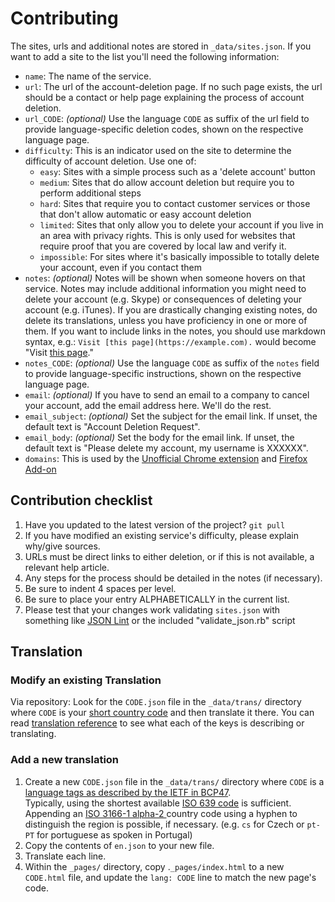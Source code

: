 # Contributing

The sites, urls and additional notes are stored in `_data/sites.json`. If you want to add a site to the list you'll need the following information:

- `name`: The name of the service.
- `url`: The url of the account-deletion page. If no such page exists, the url should be a contact or help page explaining the process of account deletion.
- `url_CODE`: *(optional)* Use the language `CODE` as suffix of the url field to provide language-specific deletion codes, shown on the respective language page.
- `difficulty`: This is an indicator used on the site to determine the difficulty of account deletion. Use one of:
  - `easy`: Sites with a simple process such as a 'delete account' button
  - `medium`: Sites that do allow account deletion but require you to perform additional steps
  - `hard`: Sites that require you to contact customer services or those that don't allow automatic or easy account deletion
  - `limited`: Sites that only allow you to delete your account if you live in an area with privacy rights. This is only used for websites that require proof that you are covered by local law and verify it.
  - `impossible`: For sites where it's basically impossible to totally delete your account, even if you contact them
- `notes`: *(optional)* Notes will be shown when someone hovers on that service. Notes may include additional information you might need to delete your account (e.g. Skype) or consequences of deleting your account (e.g. iTunes). If you are drastically changing existing notes, do delete its translations, unless you have proficiency in one or more of them. If you want to include links in the notes, you should use markdown syntax, e.g.: `Visit [this page](https://example.com).` would become "Visit [this page](https://example.com)."
- `notes_CODE`: *(optional)* Use the language `CODE` as suffix of the `notes` field to provide language-specific instructions, shown on the respective language page.
- `email`: *(optional)* If you have to send an email to a company to cancel your account, add the email address here. We'll do the rest.
- `email_subject`: *(optional)* Set the subject for the email link. If unset, the default text is "Account Deletion Request".
- `email_body`: *(optional)* Set the body for the email link. If unset, the default text is "Please delete my account, my username is XXXXXX".
- `domains`: This is used by the [Unofficial Chrome extension](https://github.com/fregante/jdm) and [Firefox Add-on](https://github.com/jdm-contrib/justdelete.me-firefox-addon)

## Contribution checklist

1. Have you updated to the latest version of the project? `git pull`
2. If you have modified an existing service's difficulty, please explain why/give sources.
3. URLs must be direct links to either deletion, or if this is not available, a relevant help article.
4. Any steps for the process should be detailed in the notes (if necessary).
5. Be sure to indent 4 spaces per level.
6. Be sure to place your entry ALPHABETICALLY in the current list.
7. Please test that your changes work validating `sites.json` with something like [JSON Lint](http://jsonlint.com/) or the included "validate_json.rb" script

## Translation

### Modify an existing Translation

Via repository: Look for the `CODE.json` file in the `_data/trans/` directory where `CODE` is your [short country code](https://en.wikipedia.org/wiki/Country_code) and then translate it there. You can read [translation reference](TRANSLATION_REFERENCE.md) to see what each of the keys is describing or translating.

### Add a new translation

1. Create a new `CODE.json` file in the `_data/trans/` directory where `CODE` is a [language tags as described by the IETF in BCP47](https://www.rfc-editor.org/rfc/rfc5646.html).  
Typically, using the shortest available [ISO 639 code](https://www.loc.gov/standards/iso639-2/php/English_list.php) is sufficient. Appending an [ISO 3166-1 alpha-2 ](https://en.wikipedia.org/wiki/ISO_3166-1_alpha-2#Officially_assigned_code_elements) country code using a hyphen to distinguish the region is possible, if necessary. (e.g. `cs` for Czech or `pt-PT` for portuguese as spoken in Portugal)
2. Copy the contents of `en.json` to your new file.
3. Translate each line.
4. Within the `_pages/` directory, copy .`_pages/index.html` to a new `CODE.html` file, and update the `lang: CODE` line to match the new page's code.
